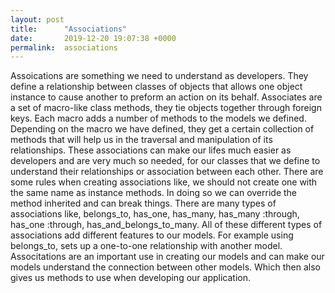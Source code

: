 ```yaml
---
layout: post
title:      "Associations"
date:       2019-12-20 19:07:38 +0000
permalink:  associations
---
```



Assoications are something we need to understand as developers. They define a relationship between classes of objects that allows one object instance to cause another to preform an action on its behalf. Associates are a set of macro-like class methods, they tie objects together through foreign keys. Each macro adds a number of methods to the models we defined. Depending on the macro we have defined, they get a certain collection of methods that will help us in the traversal and manipulation of its relationships. These associations can make our lifes much easier as developers and are very much so needed, for our classes that we define to understand their relationships or association between each other. There are some rules when creating associations like, we should not create one with the same name as instance methods. In doing so we can override the method inherited and can break things. There are many types of associations like, belongs_to, has_one, has_many, has_many :through, has_one :through, has_and_belongs_to_many. All of these different types of associations add different features to our models. For example using belongs_to, sets up a one-to-one relationship with another model. Associtations are an important use in creating our models and can make our models understand the connection between other models. Which then also gives us methods to use when developing our application.
